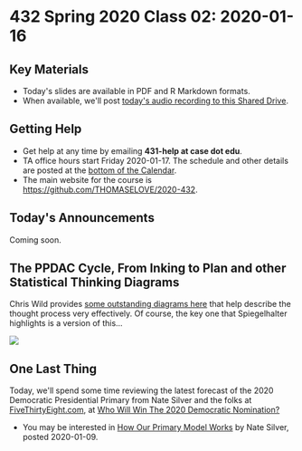 # 432 Spring 2020 Class 02: 2020-01-16

## Key Materials

- Today's slides are available in PDF and R Markdown formats.
- When available, we'll post [today's audio recording to this Shared Drive](http://bit.ly/432-2020-audio).

## Getting Help

- Get help at any time by emailing **431-help at case dot edu**.
- TA office hours start Friday 2020-01-17. The schedule and other details are posted at the [bottom of the Calendar](https://github.com/THOMASELOVE/2020-432/blob/master/calendar.md#tas-and-office-hours).
- The main website for the course is https://github.com/THOMASELOVE/2020-432.

## Today's Announcements

Coming soon.

## The PPDAC Cycle, From Inking to Plan and other Statistical Thinking Diagrams

Chris Wild provides [some outstanding diagrams here](https://www.stat.auckland.ac.nz/~wild/StatThink/) that help describe the thought process very effectively. Of course, the key one that Spiegelhalter highlights is a version of this...

![](https://github.com/THOMASELOVE/2020-432/blob/master/classes/class02/figures/PPDAC_tweet_2018-12-06.png)


## One Last Thing

Today, we'll spend some time reviewing the latest forecast of the 2020 Democratic Presidential Primary from Nate Silver and the folks at [FiveThirtyEight.com](https://fivethirtyeight.com/), at [Who Will Win The 2020 Democratic Nomination?](https://projects.fivethirtyeight.com/2020-primary-forecast/)

- You may be interested in [How Our Primary Model Works](https://fivethirtyeight.com/features/how-fivethirtyeight-2020-primary-model-works/) by Nate Silver, posted 2020-01-09.

